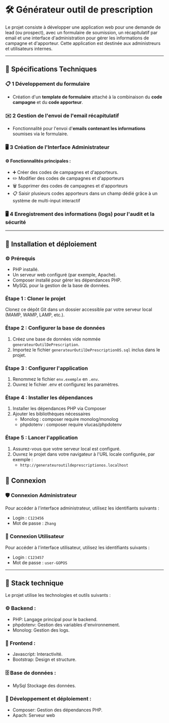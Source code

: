# 🛠️ Générateur outil de prescription

Le projet consiste à développer une application web pour une demande de lead (ou prospect), avec un formulaire de soumission, un récapitulatif par email et une interface d'administration pour gérer les informations de campagne et d'apporteur. 
Cette application est destinée aux administreurs et utilisateurs internes.

---

## 🔧 Spécifications Techniques

### 📋 1 Développement du formulaire 
- Création d'un **template de formulaire** attaché à la combinaison du **code campagne** et du **code apporteur**.

### ✉️ 2 Gestion de l'envoi de l'email récapitulatif
- Fonctionnalité pour l'envoi d'**emails contenant les informations** soumises via le formulaire.

### 🖥️ 3 Création de l'Interface Administrateur

#### ⚙️ Fonctionnalités principales :
- ➕ Créer des codes de campagnes et d'apporteurs.
- ✏️ Modifier des codes de campagnes et d'apporteurs 
- 🗑️ Supprimer des codes de campagnes et d'apporteurs
- 📋 Saisir plusieurs codes apporteurs dans un champ dédié grâce à un système de multi-input interactif

### 🖥️ 4 Enregistrement des informations (**logs**) pour l'audit et la sécurité

---

## 🚀 Installation et déploiement

### ⚙️ Prérequis

- PHP installé.
- Un serveur web configuré (par exemple, Apache).
- Composer installé pour gérer les dépendances PHP.
- MySQL pour la gestion de la base de données.

### Étape 1 : Cloner le projet
Clonez ce dépôt Git dans un dossier accessible par votre serveur local (MAMP, WAMP, LAMP, etc.).

###  Étape 2 : Configurer la base de données
1. Créez une base de données vide nommée `generateurOutilDePrescription`.
2. Importez le fichier `generateurOutilDePrescriptionOS.sql` inclus dans le projet.

###  Étape 3 : Configurer l'application
1. Renommez le fichier `env.exemple` en `.env`.
2. Ouvrez le fichier .env et configurez les paramètres.

###  Étape 4 : Installer les dépendances
1. Installer les dépendances PHP via Composer 
2. Ajouter les bibliothèques nécessaires 
    - Monolog : composer require monolog/monolog
    - phpdotenv : composer require vlucas/phpdotenv

###  Étape 5 : Lancer l'application
1. Assurez-vous que votre serveur local est configuré.
2. Ouvrez le projet dans votre navigateur à l'URL locale configurée, par exemple :
   - `http://generateuroutildeprescriptionos.localhost`


## 🔐 Connexion
### 🛡️ Connexion Administrateur
Pour accéder à l'interface administrateur, utilisez les identifiants suivants :
- Login : `C123456`
- Mot de passe : `Zhang`

### 👤 Connexion Utilisateur
Pour accéder à l'interface utilisateur, utilisez les identifiants suivants :
- Login : `C123457`
- Mot de passe : `user-GOPOS`

---

## 🌟 Stack technique
Le projet utilise les technologies et outils suivants :

### ⚙️ Backend :
- PHP: Langage principal pour le backend.
- phpdotenv: Gestion des variables d'environnement.
- Monolog: Gestion des logs.
### 🎨 Frontend :
- Javascript: Interactivité.
- Bootstrap: Design et structure.
### 🗄️ Base de données :
- MySql Stockage des données.
### 🚀 Développement et déploiement :
- Composer: Gestion des dépendances PHP.
- Apach: Serveur web